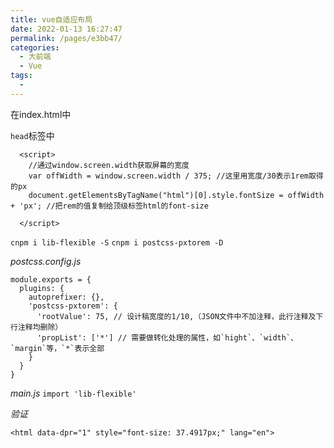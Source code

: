```yaml
---
title: vue自适应布局
date: 2022-01-13 16:27:47
permalink: /pages/e3bb47/
categories:
  - 大前端
  - Vue
tags:
  - 
---
```

在index.html中

`head`标签中
```
  <script>
    //通过window.screen.width获取屏幕的宽度
    var offWidth = window.screen.width / 375; //这里用宽度/30表示1rem取得的px
    document.getElementsByTagName("html")[0].style.fontSize = offWidth + 'px'; //把rem的值复制给顶级标签html的font-size

  </script>
```



`cnpm i lib-flexible -S`
`cnpm i postcss-pxtorem -D`

*postcss.config.js*

```
module.exports = {
  plugins: {
    autoprefixer: {},
    'postcss-pxtorem': {
      'rootValue': 75, // 设计稿宽度的1/10,（JSON文件中不加注释，此行注释及下行注释均删除）
      'propList': ['*'] // 需要做转化处理的属性，如`hight`、`width`、`margin`等，`*`表示全部
    }
  }
}

```
*main.js*
`import 'lib-flexible'`

*验证*
```
<html data-dpr="1" style="font-size: 37.4917px;" lang="en">
```